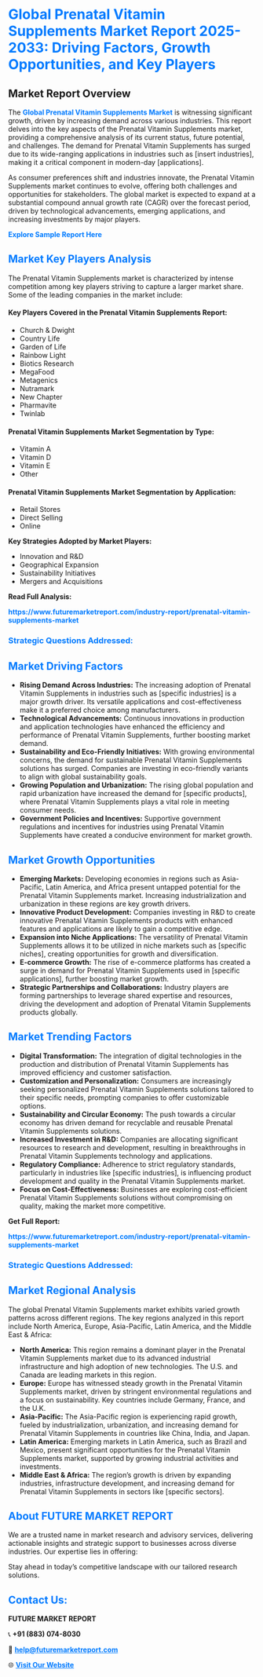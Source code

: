 <h1 style="color: #007BFF;">Global Prenatal Vitamin Supplements Market Report 2025-2033: Driving Factors, Growth Opportunities, and Key Players</h1>

<section id="overview">
<h2>Market Report Overview</h2>
<p>The <a href="https://www.futuremarketreport.com/industry-report/prenatal-vitamin-supplements-market" style="color: #007BFF; text-decoration: none;"><strong>Global Prenatal Vitamin Supplements Market</strong></a> is witnessing significant growth, driven by increasing demand across various industries. This report delves into the key aspects of the Prenatal Vitamin Supplements market, providing a comprehensive analysis of its current status, future potential, and challenges. The demand for Prenatal Vitamin Supplements has surged due to its wide-ranging applications in industries such as [insert industries], making it a critical component in modern-day [applications].</p>
<p>As consumer preferences shift and industries innovate, the Prenatal Vitamin Supplements market continues to evolve, offering both challenges and opportunities for stakeholders. The global market is expected to expand at a substantial compound annual growth rate (CAGR) over the forecast period, driven by technological advancements, emerging applications, and increasing investments by major players.</p>
</section>

<section id="overview">
<p><a href="https://www.futuremarketreport.com/request-sample/reportId=51121" style="color: #007BFF; text-decoration: none;"><strong>Explore Sample Report Here</strong></a></p>
</section>

<section id="key-players">
<h2 style="color: #007BFF;">Market Key Players Analysis</h2>
<p>The Prenatal Vitamin Supplements market is characterized by intense competition among key players striving to capture a larger market share. Some of the leading companies in the market include:</p>
<h4>Key Players Covered in the Prenatal Vitamin Supplements Report:</h4>
<ul><li>Church &amp; Dwight</li><li>Country Life</li><li>Garden of Life</li><li>Rainbow Light</li><li>Biotics Research</li><li>MegaFood</li><li>Metagenics</li><li>Nutramark</li><li>New Chapter</li><li>Pharmavite</li><li>Twinlab</li></ul>
<h4>Prenatal Vitamin Supplements Market Segmentation by Type:</h4>
<ul><li>Vitamin A</li><li>Vitamin D</li><li>Vitamin E</li><li>Other</li></ul>

<h4>Prenatal Vitamin Supplements Market Segmentation by Application:</h4>
<ul><li>Retail Stores</li><li>Direct Selling</li><li>Online</li></ul>
<p><strong>Key Strategies Adopted by Market Players:</strong></p>
<ul>
<li>Innovation and R&D</li>
<li>Geographical Expansion</li>
<li>Sustainability Initiatives</li>
<li>Mergers and Acquisitions</li>
</ul>
</section>

<section>
<p><strong>Read Full Analysis: </strong></p><a href="https://www.futuremarketreport.com/industry-report/prenatal-vitamin-supplements-market" style="color: #007BFF; text-decoration: none;"><strong>https://www.futuremarketreport.com/industry-report/prenatal-vitamin-supplements-market</strong></a>
<h3 style="color: #007BFF;">Strategic Questions Addressed:</h3>
</section>

<section id="driving-factors">
<h2 style="color: #007BFF;">Market Driving Factors</h2>
<ul>
<li><strong>Rising Demand Across Industries:</strong> The increasing adoption of Prenatal Vitamin Supplements in industries such as [specific industries] is a major growth driver. Its versatile applications and cost-effectiveness make it a preferred choice among manufacturers.</li>
<li><strong>Technological Advancements:</strong> Continuous innovations in production and application technologies have enhanced the efficiency and performance of Prenatal Vitamin Supplements, further boosting market demand.</li>
<li><strong>Sustainability and Eco-Friendly Initiatives:</strong> With growing environmental concerns, the demand for sustainable Prenatal Vitamin Supplements solutions has surged. Companies are investing in eco-friendly variants to align with global sustainability goals.</li>
<li><strong>Growing Population and Urbanization:</strong> The rising global population and rapid urbanization have increased the demand for [specific products], where Prenatal Vitamin Supplements plays a vital role in meeting consumer needs.</li>
<li><strong>Government Policies and Incentives:</strong> Supportive government regulations and incentives for industries using Prenatal Vitamin Supplements have created a conducive environment for market growth.</li>
</ul>
</section>

<section id="growth-opportunities">
<h2 style="color: #007BFF;">Market Growth Opportunities</h2>
<ul>
<li><strong>Emerging Markets:</strong> Developing economies in regions such as Asia-Pacific, Latin America, and Africa present untapped potential for the Prenatal Vitamin Supplements market. Increasing industrialization and urbanization in these regions are key growth drivers.</li>
<li><strong>Innovative Product Development:</strong> Companies investing in R&D to create innovative Prenatal Vitamin Supplements products with enhanced features and applications are likely to gain a competitive edge.</li>
<li><strong>Expansion into Niche Applications:</strong> The versatility of Prenatal Vitamin Supplements allows it to be utilized in niche markets such as [specific niches], creating opportunities for growth and diversification.</li>
<li><strong>E-commerce Growth:</strong> The rise of e-commerce platforms has created a surge in demand for Prenatal Vitamin Supplements used in [specific applications], further boosting market growth.</li>
<li><strong>Strategic Partnerships and Collaborations:</strong> Industry players are forming partnerships to leverage shared expertise and resources, driving the development and adoption of Prenatal Vitamin Supplements products globally.</li>
</ul>
</section>

<section id="trending-factors">
<h2 style="color: #007BFF;">Market Trending Factors</h2>
<ul>
<li><strong>Digital Transformation:</strong> The integration of digital technologies in the production and distribution of Prenatal Vitamin Supplements has improved efficiency and customer satisfaction.</li>
<li><strong>Customization and Personalization:</strong> Consumers are increasingly seeking personalized Prenatal Vitamin Supplements solutions tailored to their specific needs, prompting companies to offer customizable options.</li>
<li><strong>Sustainability and Circular Economy:</strong> The push towards a circular economy has driven demand for recyclable and reusable Prenatal Vitamin Supplements solutions.</li>
<li><strong>Increased Investment in R&D:</strong> Companies are allocating significant resources to research and development, resulting in breakthroughs in Prenatal Vitamin Supplements technology and applications.</li>
<li><strong>Regulatory Compliance:</strong> Adherence to strict regulatory standards, particularly in industries like [specific industries], is influencing product development and quality in the Prenatal Vitamin Supplements market.</li>
<li><strong>Focus on Cost-Effectiveness:</strong> Businesses are exploring cost-efficient Prenatal Vitamin Supplements solutions without compromising on quality, making the market more competitive.</li>
</ul>
</section>

<section>
<p><strong>Get Full Report: </strong></p><a href="https://www.futuremarketreport.com/industry-report/prenatal-vitamin-supplements-market" style="color: #007BFF; text-decoration: none;"><strong>https://www.futuremarketreport.com/industry-report/prenatal-vitamin-supplements-market</strong></a>
<h3 style="color: #007BFF;">Strategic Questions Addressed:</h3>
</section>


<section id="regional-analysis">
<h2 style="color: #007BFF;">Market Regional Analysis</h2>
<p>The global Prenatal Vitamin Supplements market exhibits varied growth patterns across different regions. The key regions analyzed in this report include North America, Europe, Asia-Pacific, Latin America, and the Middle East & Africa:</p>
<ul>
<li><strong>North America:</strong> This region remains a dominant player in the Prenatal Vitamin Supplements market due to its advanced industrial infrastructure and high adoption of new technologies. The U.S. and Canada are leading markets in this region.</li>
<li><strong>Europe:</strong> Europe has witnessed steady growth in the Prenatal Vitamin Supplements market, driven by stringent environmental regulations and a focus on sustainability. Key countries include Germany, France, and the U.K.</li>
<li><strong>Asia-Pacific:</strong> The Asia-Pacific region is experiencing rapid growth, fueled by industrialization, urbanization, and increasing demand for Prenatal Vitamin Supplements in countries like China, India, and Japan.</li>
<li><strong>Latin America:</strong> Emerging markets in Latin America, such as Brazil and Mexico, present significant opportunities for the Prenatal Vitamin Supplements market, supported by growing industrial activities and investments.</li>
<li><strong>Middle East & Africa:</strong> The region’s growth is driven by expanding industries, infrastructure development, and increasing demand for Prenatal Vitamin Supplements in sectors like [specific sectors].</li>
</ul>
</section>

<footer>
<h2 style="color: #007BFF;">About FUTURE MARKET REPORT</h2>
<p>We are a trusted name in market research and advisory services, delivering actionable insights and strategic support to businesses across diverse industries. Our expertise lies in offering:</p>

<p>Stay ahead in today’s competitive landscape with our tailored research solutions.</p>

<h2 style="color: #007BFF;">Contact Us:</h2>
<p><strong>FUTURE MARKET REPORT</strong></p>
<p>📞 <strong>+91 (883) 074-8030</strong></p>
<p>📧 <strong><a href="mailto:help@futuremarketreport.com" style="color: #007BFF;">help@futuremarketreport.com</a></strong></p>
<p>🌐 <strong><a href="https://www.futuremarketreport.com/" style="color: #007BFF;">Visit Our Website</a></strong></p>
</footer>
